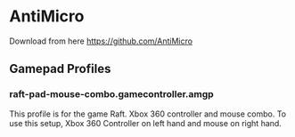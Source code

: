 # AntiMicro

Download from here https://github.com/AntiMicro

## Gamepad Profiles

### raft-pad-mouse-combo.gamecontroller.amgp

This profile is for the game Raft. Xbox 360 controller and mouse combo. To use this setup, Xbox 360 Controller on left hand and mouse on right hand.
